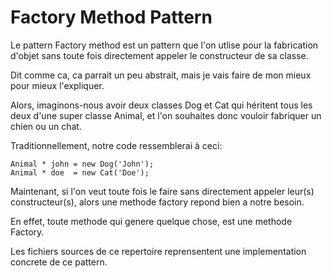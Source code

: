 # Factory Method Pattern

Le pattern Factory method est un pattern que l'on utlise pour la fabrication d'objet sans toute fois directement appeler le constructeur de sa classe.

Dit comme ca, ca parrait un peu abstrait, mais je vais faire de mon mieux pour mieux l'expliquer. 

Alors, imaginons-nous avoir deux classes Dog et Cat qui héritent tous les deux d'une super classe Animal, et l'on souhaites donc vouloir fabriquer un chien ou un chat.

Traditionnellement, notre code ressemblerai à ceci:
    
    Animal * john = new Dog('John');
    Animal * doe  = new Cat('Doe');


Maintenant, si l'on veut toute fois le faire sans directement appeler leur(s) constructeur(s), alors une methode factory repond bien a notre besoin. 

En effet, toute methode qui genere quelque chose, est une methode Factory.

Les fichiers sources de ce repertoire reprensentent une implementation concrete de ce pattern.
